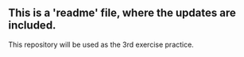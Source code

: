 This is a 'readme' file, where the updates are included.
---
This repository will be used as the 3rd exercise practice.
